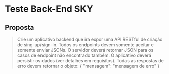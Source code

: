 # Teste Back-End SKY

## Proposta
> Crie um aplicativo backend que irá expor uma API RESTful de criação de sing-up/sign-in.
> Todos os endpoints devem somente aceitar e somente enviar JSONs. 
> O servidor deverá retornar JSON para os casos de endpoint não encontrado também.
> O aplicativo deverá persistir os dados (ver detalhes em requisitos).
> Todas as respostas de erro devem retornar o objeto:
> {
> "mensagem": "mensagem de erro"
> }